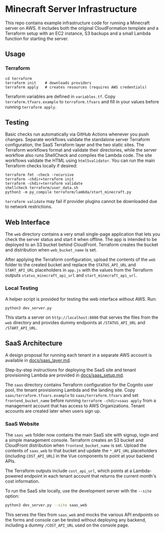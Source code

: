 # Minecraft Server Infrastructure

This repo contains example infrastructure code for running a Minecraft server on AWS.
It includes both the original CloudFormation template and a Terraform setup with
an EC2 instance, S3 backups and a small Lambda function for starting the server.

## Usage

### Terraform

```
cd terraform
terraform init    # downloads providers
terraform apply   # creates resources (requires AWS credentials)
```

Terraform variables are defined in `variables.tf`. Copy `terraform.tfvars.example`
to `terraform.tfvars` and fill in your values before running `terraform apply`.

## Testing

Basic checks run automatically via GitHub Actions whenever you push changes.
Separate workflows validate the standalone server Terraform configuration, the
SaaS Terraform layer and the two static sites. The Terraform workflows format
and validate their directories, while the server workflow also runs ShellCheck
and compiles the Lambda code. The site workflows validate the HTML using
`html5validator`. You can run the main Terraform checks locally if desired:

```
terraform fmt -check -recursive
terraform -chdir=terraform init
terraform -chdir=terraform validate
shellcheck terraform/user_data.sh
python3 -m py_compile terraform/lambda/start_minecraft.py
```

`terraform validate` may fail if provider plugins cannot be downloaded due to
network restrictions.

## Web Interface

The `web` directory contains a very small single-page application that lets you
check the server status and start it when offline. The app is intended to be
deployed to an S3 bucket behind CloudFront. Terraform creates the bucket and
distribution when `web_bucket_name` is set.

After applying the Terraform configuration, upload the contents of the `web`
folder to the created bucket and replace the `STATUS_API_URL` and
`START_API_URL` placeholders in `app.js` with the values from the Terraform
outputs `status_minecraft_api_url` and `start_minecraft_api_url`.

### Local Testing

A helper script is provided for testing the web interface without AWS. Run:

```
python3 dev_server.py
```

This starts a server on `http://localhost:8000` that serves the files from the
`web` directory and provides dummy endpoints at `/STATUS_API_URL` and
`/START_API_URL`.

## SaaS Architecture

A design proposal for running each tenant in a separate AWS account is available in [docs/saas_layer.md](docs/saas_layer.md).

Step-by-step instructions for deploying the SaaS site and tenant provisioning Lambda are provided in [docs/saas_setup.md](docs/saas_setup.md).

The `saas` directory contains Terraform configuration for the Cognito user pool, the tenant provisioning Lambda and the landing site. Copy `saas/terraform.tfvars.example` to `saas/terraform.tfvars` and set `frontend_bucket_name` before running `terraform -chdir=saas apply` from a management account that has access to AWS Organizations. Tenant accounts are created later when users sign up.

### SaaS Website

The `saas_web` folder now contains the main SaaS site with signup, login and a
simple management console. Terraform creates an S3 bucket and CloudFront
distribution when `frontend_bucket_name` is set. Upload the contents of
`saas_web` to that bucket and update the `*_API_URL` placeholders (including
`COST_API_URL`) in the Vue components to point at your backend APIs.

The Terraform outputs include `cost_api_url`, which points at a Lambda-powered
endpoint in each tenant account that returns the current month's cost
information.

To run the SaaS site locally, use the development server with the `--site`
option:

```bash
python3 dev_server.py --site saas_web
```

This serves the files from `saas_web` and mocks the various API endpoints so the
forms and console can be tested without deploying any backend, including a dummy
`/COST_API_URL` used on the console page.
